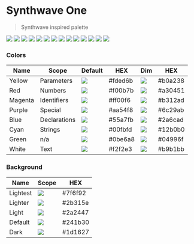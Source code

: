 # Synthwave One

> Synthwave inspired palette

![](https://via.placeholder.com/32/fded6b/?text=+) 
![](https://via.placeholder.com/32/f00b7b/?text=+)
![](https://via.placeholder.com/32/ff00f6/?text=+)
![](https://via.placeholder.com/32/aa54f8/?text=+)
![](https://via.placeholder.com/32/55a7fb/?text=+)
![](https://via.placeholder.com/32/00fbfd/?text=+)
![](https://via.placeholder.com/32/0be6a8/?text=+)
![](https://via.placeholder.com/32/f2f2e3/?text=+)
![](https://via.placeholder.com/32/b9b1bb/?text=+)
![](https://via.placeholder.com/32/7f6f92/?text=+)
![](https://via.placeholder.com/32/2b315e/?text=+)
![](https://via.placeholder.com/32/2a2447/?text=+)
![](https://via.placeholder.com/32/241b30/?text=+)
![](https://via.placeholder.com/32/1d1627/?text=+)

### Colors

Name | Scope | Default | HEX | Dim | HEX |
--- | --- | --- | --- | --- | ---
Yellow | Parameters | ![](https://via.placeholder.com/24/fded6b/?text=+) | #fded6b | ![](https://via.placeholder.com/24/b0a238/?text=+) | #b0a238
Red | Numbers | ![](https://via.placeholder.com/24/f00b7b/?text=+) | #f00b7b | ![](https://via.placeholder.com/24/a30451/?text=+) | #a30451
Magenta | Identifiers | ![](https://via.placeholder.com/24/ff00f6/?text=+) | #ff00f6 | ![](https://via.placeholder.com/24/b312ad/?text=+) | #b312ad
Purple | Special | ![](https://via.placeholder.com/24/aa54f8/?text=+) | #aa54f8 | ![](https://via.placeholder.com/24/6c29ab/?text=+) | #6c29ab
Blue | Declarations | ![](https://via.placeholder.com/24/55a7fb/?text=+) | #55a7fb | ![](https://via.placeholder.com/24/2a6cad/?text=+) | #2a6cad
Cyan | Strings | ![](https://via.placeholder.com/24/00fbfd/?text=+) | #00fbfd | ![](https://via.placeholder.com/24/12b0b0/?text=+) | #12b0b0
Green | n/a | ![](https://via.placeholder.com/24/0be6a8/?text=+) | #0be6a8 | ![](https://via.placeholder.com/24/04996f/?text=+) | #04996f
White | Text | ![](https://via.placeholder.com/24/f2f2e3/?text=+) | #f2f2e3 | ![](https://via.placeholder.com/24/b9b1bb/?text=+) | #b9b1bb

### Background

Name | Scope | HEX
--- | --- | ---
Lightest | ![](https://via.placeholder.com/24/7f6f92/?text=+) | #7f6f92
Lighter | ![](https://via.placeholder.com/24/2b315e/?text=+) | #2b315e
Light | ![](https://via.placeholder.com/24/2a2447/?text=+) | #2a2447
Default | ![](https://via.placeholder.com/24/241b30/?text=+) | #241b30
Dark | ![](https://via.placeholder.com/24/1d1627/?text=+) | #1d1627

